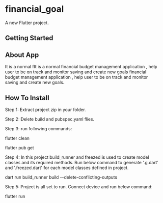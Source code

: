# financial_goal

A new Flutter project.

## Getting Started

## About App
It is a normal fIt is a normal financial budget management application , help user to be on track and monitor saving and create new goals financial budget management application , help user to be on track and monitor saving and create new goals.

## How To Install
Step 1:
Extract project zip in your folder.

Step 2:
Delete build and pubspec.yaml flies.

Step 3:
run following commands:

flutter clean

flutter pub get

Step 4:
In this project build_runner and freezed is used to create model classes and its required methods.
Run below command to generate '.g.dart' and '.freezed.dart' for each model classes defined in project.

dart run build_runner build --delete-conflicting-outputs

Step 5:
Project is all set to run. Connect device and run below command:

flutter run